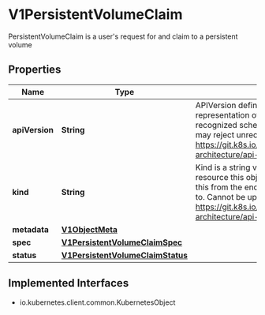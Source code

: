 

# V1PersistentVolumeClaim

PersistentVolumeClaim is a user's request for and claim to a persistent volume
## Properties

Name | Type | Description | Notes
------------ | ------------- | ------------- | -------------
**apiVersion** | **String** | APIVersion defines the versioned schema of this representation of an object. Servers should convert recognized schemas to the latest internal value, and may reject unrecognized values. More info: https://git.k8s.io/community/contributors/devel/sig-architecture/api-conventions.md#resources |  [optional]
**kind** | **String** | Kind is a string value representing the REST resource this object represents. Servers may infer this from the endpoint the client submits requests to. Cannot be updated. In CamelCase. More info: https://git.k8s.io/community/contributors/devel/sig-architecture/api-conventions.md#types-kinds |  [optional]
**metadata** | [**V1ObjectMeta**](V1ObjectMeta.md) |  |  [optional]
**spec** | [**V1PersistentVolumeClaimSpec**](V1PersistentVolumeClaimSpec.md) |  |  [optional]
**status** | [**V1PersistentVolumeClaimStatus**](V1PersistentVolumeClaimStatus.md) |  |  [optional]


## Implemented Interfaces

* io.kubernetes.client.common.KubernetesObject


